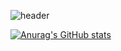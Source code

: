 ![header](https://capsule-render.vercel.app/api?type=waving&color=gradient&height=120&text=Hello!%20It's%20sunniesfish!&animation=twinkling
)


[![Anurag's GitHub stats](https://github-readme-stats.vercel.app/api?username=sunniesfish?theme=aura&show_icons=true)](https://github.com/sunniesfish/github-readme-stats)
<!--
**sunniesfish/sunniesfish** is a ✨ _special_ ✨ repository because its `README.md` (this file) appears on your GitHub profile.

Here are some ideas to get you started:

- 🔭 I’m currently working on ...
- 🌱 I’m currently learning ...
- 👯 I’m looking to collaborate on ...
- 🤔 I’m looking for help with ...
- 💬 Ask me about ...
- 📫 How to reach me: ...
- 😄 Pronouns: ...
- ⚡ Fun fact: ...
-->

